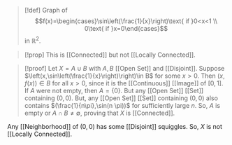 >[!def]
>Graph of $$f(x)=\begin{cases}\sin\left(\frac{1}{x}\right)\text{ if }0<x<1 \\
0\text{ if }x=0\end{cases}$$in $\mathbb{R}^{2}$.

>[!prop]
>This is [[Connected]] but not [[Locally Connected]].

>[!proof]
Let $X=A\cup B$ with $A,B$ [[Open Set]] and [[Disjoint]]. Suppose $\left(x,\sin\left(\frac{1}{x}\right)\right)\in B$ for some $x>0$. Then $(x,f(x))\in B$ for all $x>0$, since it is the [[Continuous]] [[Image]] of $[0,1]$. If $A$ were not empty, then $A=\{0\}$. But any [[Open Set]] [[Set]] containing $(0,0)$. But, any [[Open Set]] [[Set]] containing $(0,0)$ also contains $(\frac{1}{n\pi},\sin(n \pi))$ for sufficiently large $n$. So, $A$ is empty or $A\cap B\ne\emptyset$, proving that $X$ is [[Connected]].
>
Any [[Neighborhood]] of $(0,0)$ has some [[Disjoint]] squiggles. So, $X$ is not [[Locally Connected]].

